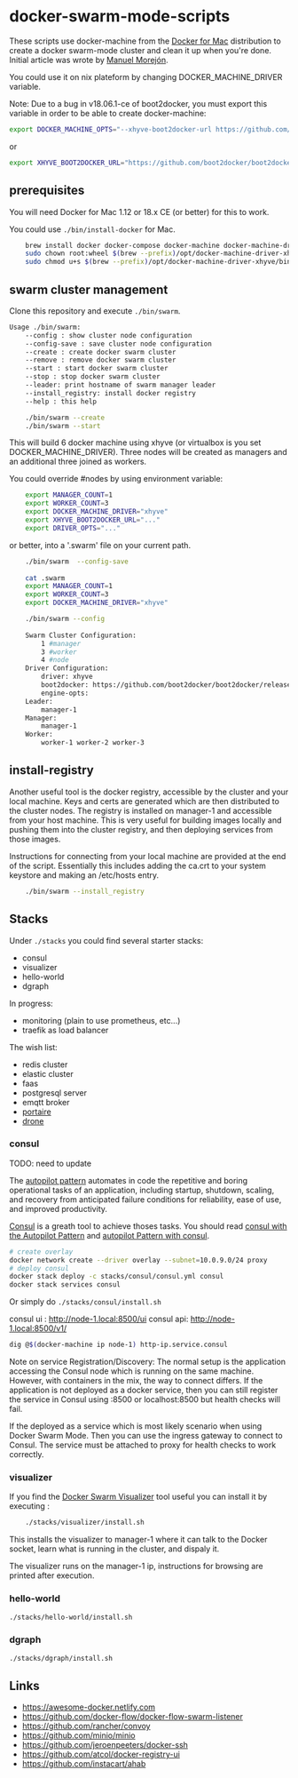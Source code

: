 # docker-swarm-mode-scripts

These scripts use docker-machine from the [Docker for Mac][1] distribution to
create a docker swarm-mode cluster and clean it up when you're done.
Initial article was wrote by [Manuel Morejón][2].

You could use it on nix plateform by changing DOCKER_MACHINE_DRIVER variable.

Note:
Due to a bug in v18.06.1-ce of boot2docker, you must export this variable in order to be able to create docker-machine:

```sh
export DOCKER_MACHINE_OPTS="--xhyve-boot2docker-url https://github.com/boot2docker/boot2docker/releases/download/v18.06.1-ce/boot2docker.iso"
```
or

```sh
export XHYVE_BOOT2DOCKER_URL="https://github.com/boot2docker/boot2docker/releases/download/v18.06.1-ce/boot2docker.iso"
```


## prerequisites

You will need Docker for Mac 1.12 or 18.x CE (or better) for this to work.

You could use `./bin/install-docker` for Mac.

```sh
    brew install docker docker-compose docker-machine docker-machine-driver-xhyve docker-machine-nfs xhyve
    sudo chown root:wheel $(brew --prefix)/opt/docker-machine-driver-xhyve/bin/docker-machine-driver-xhyve
    sudo chmod u+s $(brew --prefix)/opt/docker-machine-driver-xhyve/bin/docker-machine-driver-xhyve
```

## swarm cluster management

Clone this repository and execute `./bin/swarm`.

```sh
Usage ./bin/swarm:
    --config : show cluster node configuration
    --config-save : save cluster node configuration
    --create : create docker swarm cluster
    --remove : remove docker swarm cluster
    --start : start docker swarm cluster
    --stop : stop docker swarm cluster
    --leader: print hostname of swarm manager leader
    --install_registry: install docker registry
    --help : this help
```

```sh
    ./bin/swarm --create
    ./bin/swarm --start
```

This will build 6 docker machine using xhyve (or virtualbox is you set DOCKER_MACHINE_DRIVER).
Three nodes will be created as managers and an additional three joined as workers.

You could override #nodes by using environment variable:

```sh
    export MANAGER_COUNT=1
    export WORKER_COUNT=3
    export DOCKER_MACHINE_DRIVER="xhyve"
    export XHYVE_BOOT2DOCKER_URL="..."
    export DRIVER_OPTS="..."
```

or better, into a '.swarm' file on your current path.

```sh
    ./bin/swarm  --config-save
    
    cat .swarm
    export MANAGER_COUNT=1
    export WORKER_COUNT=3
    export DOCKER_MACHINE_DRIVER="xhyve"

    ./bin/swarm --config
    
    Swarm Cluster Configuration:
        1 #manager
        3 #worker
        4 #node
    Driver Configuration:
        driver: xhyve
        boot2docker: https://github.com/boot2docker/boot2docker/releases/download/v18.06.1-ce/boot2docker.iso
        engine-opts:
    Leader:
        manager-1
    Manager:
        manager-1
    Worker:
        worker-1 worker-2 worker-3

```

## install-registry

Another useful tool is the docker registry, accessible by the cluster and your
local machine. Keys and certs are generated which are then distributed to the
cluster nodes. The registry is installed on manager-1 and accessible from your
host machine. This is very useful for building images locally and pushing them
into the cluster registry, and then deploying services from those images.

Instructions for connecting from your local machine are provided at the end of
the script. Essentially this includes adding the ca.crt to your system keystore
and making an /etc/hosts entry.

```sh
    ./bin/swarm --install_registry
```

## Stacks

Under `./stacks` you could find several starter stacks:

- consul
- visualizer
- hello-world
- dgraph

In progress:


- monitoring (plain to use prometheus, etc...)
- traefik as load balancer

The wish list:

- redis cluster
- elastic cluster
- faas
- postgresql server
- emqtt broker
- [portaire](https://github.com/portainer/portainer)
- [drone](https://github.com/drone/drone)

### consul

TODO: need to update

The [autopilot pattern][3] automates in code the repetitive and boring operational tasks of an application, including startup, shutdown, scaling, and recovery from anticipated failure conditions for reliability, ease of use, and improved productivity.

[Consul][5] is a greath tool to achieve thoses tasks. You should read [consul with the Autopilot Pattern][4] and
[autopilot Pattern with consul][6].

```sh
# create overlay
docker network create --driver overlay --subnet=10.0.9.0/24 proxy
# deploy consul
docker stack deploy -c stacks/consul/consul.yml consul
docker stack services consul
```

Or simply do `./stacks/consul/install.sh`

consul ui : http://node-1.local:8500/ui
consul api: http://node-1.local:8500/v1/

```sh
dig @$(docker-machine ip node-1) http-ip.service.consul
```

Note on service Registration/Discovery:
The normal setup is the application accessing the Consul node which is running on the same machine. 
However, with containers in the mix, the way to connect differs.
If the application is not deployed as a docker service, then you can still register the service in Consul using <node-ip>:8500 or localhost:8500 but health checks will fail.

If the deployed as a service which is most likely scenario when using Docker Swarm Mode.
Then you can use the ingress gateway to connect to Consul. The service must be attached to proxy for health checks to work correctly.

### visualizer

If you find the [Docker Swarm Visualizer][7] tool useful you can install it by
executing :

```sh
    ./stacks/visualizer/install.sh
```

This installs the visualizer to manager-1 where it can talk to the Docker socket,
learn what is running in the cluster, and dispaly it.

The visualizer runs on the manager-1 ip, instructions for browsing are printed
after execution.

### hello-world

```sh
./stacks/hello-world/install.sh
```

### dgraph

```sh
./stacks/dgraph/install.sh
```



## Links

 - https://awesome-docker.netlify.com
 - https://github.com/docker-flow/docker-flow-swarm-listener
 - https://github.com/rancher/convoy
 - https://github.com/minio/minio
 - https://github.com/jeroenpeeters/docker-ssh
 - https://github.com/atcol/docker-registry-ui
 - https://github.com/instacart/ahab


[1]: https://docs.docker.com/docker-for-mac/
[2]: http://mmorejon.github.io/en/blog/docker-swarm-with-docker-machine-scripts/
[3]: http://autopilotpattern.io/
[4]: https://bhavik.io/2017/12/19/consul-with-docker-swarm-mode.html
[5]: https://hub.docker.com/_/consul/
[6]: https://github.com/sdelrio/consul
[7]: https://github.com/dockersamples/docker-swarm-visualizer
